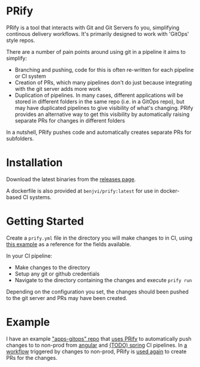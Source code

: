 # PRify

PRify is a tool that interacts with Git and Git Servers fo you, simplifying continous delivery workflows. It's primarily designed to work with 'GitOps' style repos. 

There are a number of pain points around using git in a pipeline it aims to simplify:

- Branching and pushing, code for this is often re-written for each pipeline or CI system
- Creation of PRs, which many pipelines don't do just because integrating with the git server adds more work
- Duplication of pipelines. In many cases, different applications will be stored in different folders in the same repo (i.e. in a GitOps repo), but may have duplicated pipelines to give visibility of what's changing. PRify provides an alternative way to get this visibility by automatically raising separate PRs for changes in different folders

In a nutshell, PRify pushes code and automatically creates separate PRs for subfolders.

# Installation

Download the latest binaries from the [releases page](https://github.com/benjvi/PRify/releases). 

A dockerfile is also provided at `benjvi/prify:latest` for use in docker-based CI systems.

# Getting Started 

Create a `prify.yml` file  in the directory you will make changes to in CI, using [this example](https://github.com/benjvi/PRify/blob/main/e2e/examples/mvp/prify.yml) as a reference for the fields available.

In your CI pipeline:

- Make changes to the directory
- Setup any git or github credentials
- Navigate to the directory containing the changes and execute `prify run`

Depending on the configuration you set, the changes should been pushed to the git server and PRs may have been created.

# Example

I have an example ["apps-gitops" repo](https://github.com/benjvi/apps-gitops) that [uses PRify](https://github.com/benjvi/apps-gitops/blob/main/nonprod-cluster/prify.yml) to automatically push changes to to non-prod from [angular](https://github.com/benjvi/angular-realworld-example-app/blob/buildpacks/Jenkinsfile) and [(TODO) spring](https://github.com/benjvi/minimal-spring-web-demo/blob/main/Jenkinsfile) CI pipelines. In [a workflow](https://github.com/benjvi/apps-gitops/blob/main/.github/workflows/promote-to-prod.yml) triggered by changes to non-prod, PRify is [used again](https://github.com/benjvi/apps-gitops/blob/main/prod-cluster/prify.yml) to create PRs for the changes. 

